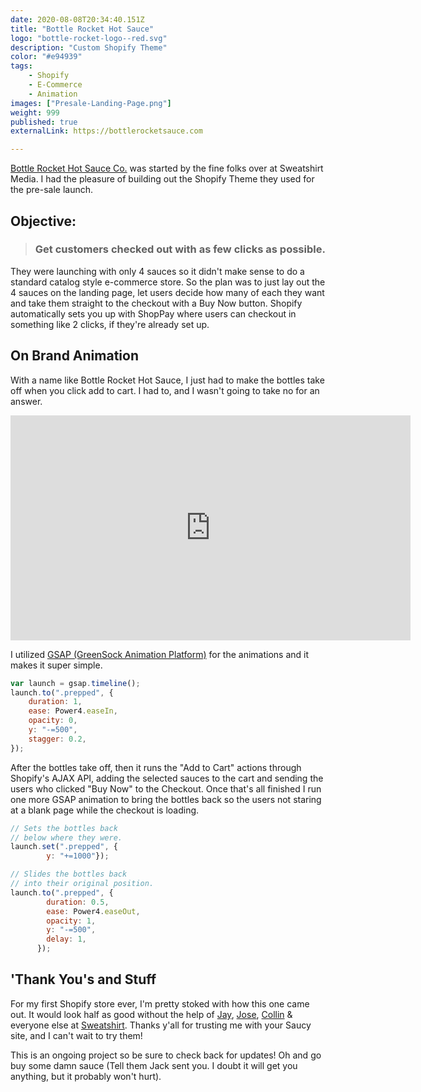 ```yaml
---
date: 2020-08-08T20:34:40.151Z
title: "Bottle Rocket Hot Sauce" 
logo: "bottle-rocket-logo--red.svg"
description: "Custom Shopify Theme"
color: "#e94939"
tags: 
    - Shopify
    - E-Commerce
    - Animation
images: ["Presale-Landing-Page.png"]
weight: 999
published: true
externalLink: https://bottlerocketsauce.com

---
```


[Bottle Rocket Hot Sauce Co.](https://bottlerocketsauce.com) was started by the fine folks over at Sweatshirt Media. I had the pleasure of building out the Shopify Theme they used for the pre-sale launch.

## Objective:
> ### Get customers checked out with as few clicks as possible.

They were launching with only 4 sauces so it didn't make sense to do a standard catalog style e-commerce store. So the plan was to just lay out the 4 sauces on the landing page, let users decide how many of each they want and take them straight to the checkout with a Buy Now button. Shopify automatically sets you up with ShopPay where users can checkout in something like 2 clicks, if they're already set up. 

## On Brand Animation

With a name like Bottle Rocket Hot Sauce, I just had to make the bottles take off when you click add to cart. I had to, and I wasn't going to take no for an answer. 

<iframe src="https://player.vimeo.com/video/446253392" width="640" height="360" frameborder="0" allow="autoplay; fullscreen" allowfullscreen></iframe>

I utilized [GSAP (GreenSock Animation Platform)](https://greensock.com/gsap/) for the animations and it makes it super simple. 


```js
var launch = gsap.timeline();
launch.to(".prepped", {
    duration: 1,
    ease: Power4.easeIn,
    opacity: 0,
    y: "-=500",
    stagger: 0.2,
});
```


After the bottles take off, then it runs the "Add to Cart" actions through Shopify's AJAX API, adding the selected sauces to the cart and sending the users who clicked "Buy Now" to the Checkout.  Once that's all finished I run one more GSAP animation to bring the bottles back so the users not staring at a blank page while the checkout is loading.

```js
// Sets the bottles back 
// below where they were.
launch.set(".prepped", {
        y: "+=1000"});

// Slides the bottles back 
// into their original position.
launch.to(".prepped", {
        duration: 0.5,
        ease: Power4.easeOut,
        opacity: 1,
        y: "-=500",
        delay: 1,
      });
```

## 'Thank You's and Stuff

For my first Shopify store ever, I'm pretty stoked with how this one came out. It would look half as good without the help of [Jay](https://sweatshirtmedia.com/team#jay), [Jose](https://sweatshirtmedia.com/team#jose), [Collin](https://sweatshirtmedia.com/team#collin) & everyone else at [Sweatshirt](https://sweatshirtmedia.com). Thanks y'all for trusting me with your Saucy site, and I can't wait to try them!

This is an ongoing project so be sure to check back for updates! Oh and go buy some damn sauce (Tell them Jack sent you. I doubt it will get you anything, but it probably won't hurt).